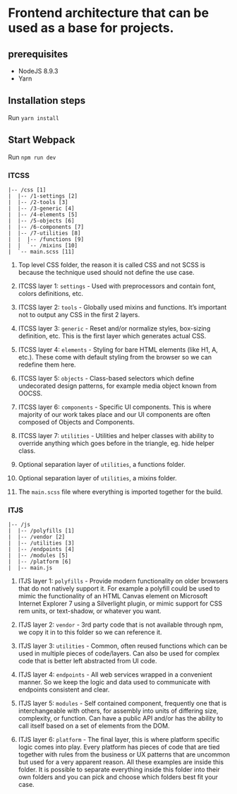 # Frontend architecture that can be used as a base for projects.

## prerequisites
- NodeJS 8.9.3
- Yarn

## Installation steps
Run ```yarn install```

## Start Webpack
Run ```npm run dev```

### ITCSS

```
|-- /css [1]
|  |-- /1-settings [2]
|  |-- /2-tools [3]
|  |-- /3-generic [4]
|  |-- /4-elements [5]
|  |-- /5-objects [6]
|  |-- /6-components [7]
|  |-- /7-utilities [8]
|  |  |-- /functions [9]
|  |  `-- /mixins [10]
|  `-- main.scss [11]
```

1. Top level CSS folder, the reason it is called CSS and not SCSS is because the technique used should not define the use case.

2. ITCSS layer 1: ```settings``` - Used with preprocessors and contain font, colors definitions, etc.

3. ITCSS layer 2: ```tools``` - Globally used mixins and functions. It’s important not to output any CSS in the first 2 layers.

4. ITCSS layer 3: ```generic``` - Reset and/or normalize styles, box-sizing definition, etc. This is the first layer which generates actual CSS.

5. ITCSS layer 4: ```elements``` - Styling for bare HTML elements (like H1, A, etc.). These come with default styling from the browser so we can redefine them here.

6. ITCSS layer 5: ```objects``` - Class-based selectors which define undecorated design patterns, for example media object known from OOCSS.

7. ITCSS layer 6: ```components``` - Specific UI components. This is where majority of our work takes place and our UI components are often composed of Objects and Components.

8. ITCSS layer 7: ```utilities``` - Utilities and helper classes with ability to override anything which goes before in the triangle, eg. hide helper class.

9. Optional separation layer of ```utilities```, a functions folder.

10. Optional separation layer of ```utilities```, a mixins folder.

11. The ```main.scss``` file where everything is imported together for the build.

### ITJS

```
|-- /js
|  |-- /polyfills [1]
|  |-- /vendor [2]
|  |-- /utilities [3]
|  |-- /endpoints [4]
|  |-- /modules [5]
|  |-- /platform [6]
|  |-- main.js
```

1. ITJS layer 1: ```polyfills``` - Provide modern functionality on older browsers that do not natively support it. For example a polyfill could be used to mimic the functionality of an HTML Canvas element on Microsoft Internet Explorer 7 using a Silverlight plugin, or mimic support for CSS rem units, or text-shadow, or whatever you want.

2. ITJS layer 2: ```vendor``` - 3rd party code that is not available through npm, we copy it in to this folder so we can reference it.

3. ITJS layer 3: ```utilities``` - Common, often reused functions which can be used in multiple pieces of code/layers. Can also be used for complex code that is better left abstracted from UI code.

4. ITJS layer 4: ```endpoints``` - All web services wrapped in a convenient manner. So we keep the logic and data used to communicate with endpoints consistent and clear.

5. ITJS layer 5: ```modules``` - Self contained component, frequently one that is interchangeable with others, for assembly into units of differing size, complexity, or function. Can have a public API and/or has the ability to call itself based on a set of elements from the DOM.

6. ITJS layer 6: ```platform``` - The final layer, this is where platform specific logic comes into play. Every platform has pieces of code that are tied together with rules from the business or UX patterns that are uncommon but used for a very apparent reason. All these examples are inside this folder. It is possible to separate everything inside this folder into their own folders and you can pick and choose which folders best fit your case.
